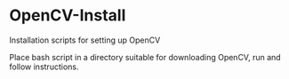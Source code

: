 # OpenCV-Install
Installation scripts for setting up OpenCV

Place bash script in a directory suitable for downloading OpenCV, run and follow instructions.
